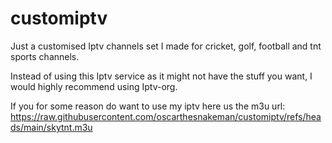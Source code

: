 # customiptv

Just a customised Iptv channels set I made for cricket, golf, football and tnt sports channels.

Instead of using this Iptv service as it might not have the stuff you want, I would highly recommend using Iptv-org.

If you for some reason do want to use my iptv here us the m3u url: https://raw.githubusercontent.com/oscarthesnakeman/customiptv/refs/heads/main/skytnt.m3u
